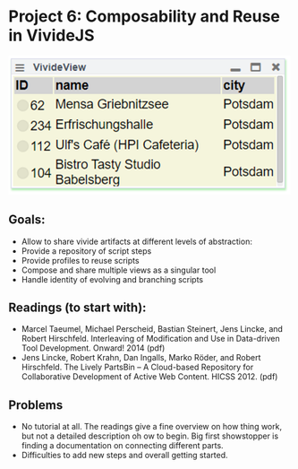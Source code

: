 # Project 6: Composability and Reuse in VivideJS

![](screenshot.png)

## Goals:

- Allow to share vivide artifacts at different levels of abstraction:
- Provide a repository of script steps
- Provide profiles to reuse scripts
- Compose and share multiple views as a singular tool
- Handle identity of evolving and branching scripts

## Readings (to start with):

- Marcel Taeumel, Michael Perscheid, Bastian Steinert, Jens Lincke, and Robert Hirschfeld. Interleaving of Modification and Use in Data-driven Tool Development. Onward! 2014 (pdf)
- Jens Lincke, Robert Krahn, Dan Ingalls, Marko Röder, and Robert Hirschfeld. The Lively PartsBin – A Cloud-based Repository for Collaborative Development of Active Web Content. HICSS 2012. (pdf)


## Problems
 - No tutorial at all. The readings give a fine overview on how thing work, but not a detailed description oh ow to begin. Big first showstopper is finding a documentation on connecting different parts.
 - Difficulties to add new steps and overall getting started.